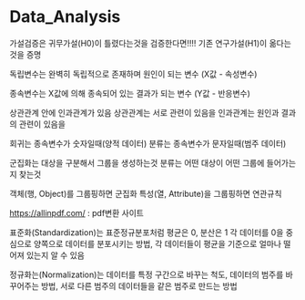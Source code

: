 # Data_Analysis


가설검증은 귀무가설(H0)이 틀렸다는것을 검증한다면!!!! 
기존 연구가설(H1)이 옮다는것을 증명

독립변수는 완벽히 독립적으로 존재하며 원인이 되는 변수 (X값 - 속성변수)


종속변수는 X값에 의해 종속되어 있는 결과가 되는 변수 (Y값 - 반응변수)

상관관계 안에 인과관계가 있음
상관관계는 서로 관련이 있음을
인과관계는 원인과 결과의 관련이 있음을

회귀는 종속변수가 숫자일때(양적 데이터)
분류는 종속변수가 문자일때(범주 데이터)

군집화는 대상을 구분해서 그룹을 생성하는것
분류는 어떤 대상이 어떤 그룹에 들어가는 지 찾는것

객체(행, Object)를 그룹핑하면 군집화
특성(열, Attribute)을 그룹핑하면 연관규칙

https://allinpdf.com/ : pdf변환 사이트

표준화(Standardization)는 
표준정규분포처럼 평균은 0, 분산은 1 
각 데이터를 0을 중심으로 
양쪽으로 데이터를 분포시키는 방법, 
각 데이터들이 평균을 기준으로 
얼마나 떨어져 있는지 알 수 있음

정규화는(Normalization)는
데이터를 특정 구간으로 바꾸는 척도,
데이터의 범주를 바꾸어주는 방법,
서로 다른 범주의 데이터들을 
같은 범주로 만드는 방법
